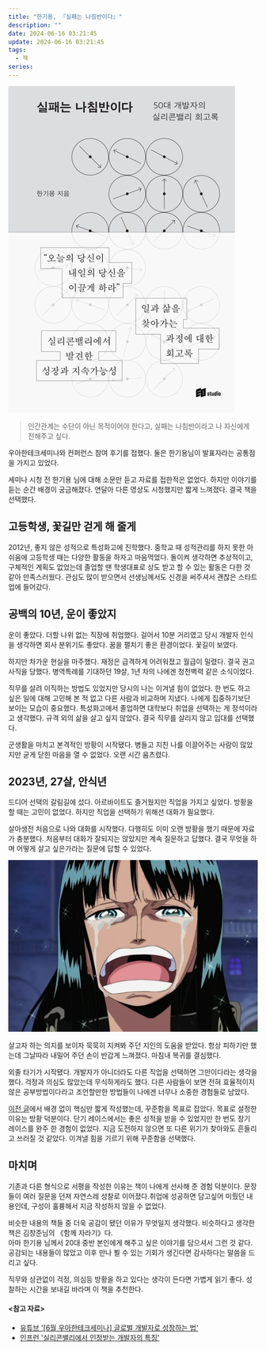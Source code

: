 ```yaml
---
title: "한기용, 『실패는 나침반이다』"
description: ""
date: 2024-06-16 03:21:45
update: 2024-06-16 03:21:45
tags:
  - 책
series: 
---
```


![한기용, 「실패는 나침반이다」 , 이오스튜디오, 2024](images/love-yourself.jpg)

> 인간관계는 수단이 아닌 목적이어야 한다고, 실패는 나침반이라고 나 자신에게 전해주고 싶다.

우아한테크세미나와 컨퍼런스 참여 후기를 접했다. 둘은 한기용님이 발표자라는 공통점을 가지고 있었다.

세미나 시청 전 한기용 님에 대해 소문만 듣고 자료를 접한적은 없었다. 하지만 이야기를 듣는 순간 배경이 궁금해졌다. 연달아 다른 영상도 시청했지만 짧게 느껴졌다. 결국 책을 선택했다.

## 고등학생, 꽃길만 걷게 해 줄게

2012년, 좋지 않은 성적으로 특성화고에 진학했다. 중학교 때 성적관리를 하지 못한 아쉬움에 고등학생 때는 다양한 활동을 하자고 마음먹었다. 돌이켜 생각하면 추상적이고, 구체적인 계획도 없었는데 졸업할 땐
학생대표로 상도 받고 할 수 있는 활동은 다한 것 같아 만족스러웠다. 관심도 많이 받으면서 선생님께서도 신경을 써주셔서 괜찮은 스타트업에 들어갔다.

## 공백의 10년, 운이 좋았지

운이 좋았다. 더할 나위 없는 직장에 취업했다. 걸어서 10분 거리였고 당시 개발자 인식을 생각하면 회사 분위기도 좋았다. 꿈을 펼치기 좋은 환경이었다. 꽃길이 보였다.

하지만 차가운 현실을 마주했다. 재정은 급격하게 어려워졌고 월급이 밀렸다. 결국 권고사직을 당했다. 병역특례를 기대하던 19살, 1년 차의 나에겐 청천벽력 같은 소식이었다.

직무를 살려 이직하는 방법도 있었지만 당시의 나는 이겨낼 힘이 없었다. 한 번도 하고 싶은 일에 대해 고민해 본 적 없고 다른 사람과 비교하며 지냈다. 나에게 집중하기보단 보이는 모습이 중요했다. 특성화고에서
졸업하면 대학보다 취업을 선택하는 게 정석이라고 생각했다. 규격 외의 삶을 살고 싶지 않았다. 결국 직무를 살리지 않고 입대를 선택했다.

군생활을 마치고 본격적인 방황이 시작됐다. 병들고 지친 나를 이끌어주는 사람이 많았지만 굳게 닫힌 마음을 열 수 없었다. 오랜 시간 움츠렸다.

## 2023년, 27살, 안식년

드디어 선택의 갈림길에 섰다. 아르바이트도 즐거웠지만 직업을 가지고 싶었다. 방황을 할 때는 고민이 없었다. 하지만 직업을 선택하기 위해선 대화가 필요했다.

살아생전 처음으로 나와 대화를 시작했다. 다행히도 이미 오랜 방황을 했기 때문에 자료가 충분했다. 처음부터 대화가 잘되지는 않았지만 계속 질문하고 답했다. 결국 무엇을 하며 어떻게 살고 싶은가라는 질문에 답할 수
있었다.

![<원피스 - 278화> 살고 싶어!!!](images/-uoFYjSpPiIFWdUlJ8YDavGUU5e3hu6dzZ9Rvzv3jPPrd5xKOzrBU4tCEk2BtKfPnBlerfcUE6GSKFo0YtK11qHql35c25-rMG_DawntSEvtEJbYawqFvMRY0Wqcc8wpNA3A-ILGSsjO2DavCR7KnQ.webp)

살고자 하는 의지를 보이자 묵묵히 지켜봐 주던 지인의 도움을 받았다. 항상 피하기만 했는데 그날따라 내밀어 주던 손이 반갑게 느껴졌다. 마침내 복귀를 결심했다.

외줄 타기가 시작됐다. 개발자가 아니더라도 다른 직업을 선택하면 그만이다라는 생각을 했다. 걱정과 의심도 많았는데 무식하게라도 했다. 다른 사람들이 보면 전혀 효율적이지 않은 공부방법이다라고 조언할만한
방법들이 나에겐 너무나 소중한 경험들로 남았다.

[이전 글](https://devmeeple.github.io/2023/)에서 배경 없이 핵심만 짧게 작성했는데, 꾸준함을 목표로 잡았다. 목표로 설정한 이유는 방황 덕분이다. 단기 레이스에서는 좋은 성적을
받을 수 있었지만 한 번도 장기 레이스를 완주 한 경험이 없었다. 지금 도전하지 않으면 또 다른 위기가 찾아와도 흔들리고 쓰러질 것 같았다. 이겨낼 힘을 기르기 위해 꾸준함을 선택했다.

## 마치며

기존과 다른 형식으로 서평을 작성한 이유는 책이 나에게 선사해 준 경험 덕분이다. 문장들이 여러 질문을 던져 자연스레 성찰로 이어졌다.취업에 성공하면 담고싶어 미뤘던 내용인데, 구성이 훌륭해서 지금 작성하지 않을
수 없었다.

비슷한 내용의 책들 중 더욱 공감이 됐던 이유가 무엇일지 생각했다. 비슷하다고 생각한 책은 김창준님의 《함께 자라기》다.  
아마 한기용 님께서 20대 중반 본인에게 해주고 싶은 이야기를 담으셔서 그런 것 같다. 공감되는 내용들이 많았고 이후
만나 뵐 수 있는 기회가 생긴다면 감사하다는 말씀을 드리고 싶다.

직무와 상관없이 걱정, 의심등 방황을 하고 있다는 생각이 든다면 가볍게 읽기 좋다. 성찰하는 시간을 보내길 바라며 이 책을 추천한다.

#### <참고 자료>

- [유튜브 '\[6월 우아한테크세미나\] 글로벌 개발자로 성장하는 법'](https://www.youtube.com/live/Nb2RnQzxu4I?si=NZPPBOX-TFBY4Nc6)
- [인프런 '실리콘밸리에서 인정받는 개발자의 특징'](https://inf.run/9SRzN)
